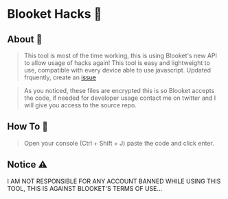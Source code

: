 # Blooket Hacks 👾

## About 📜
> This tool is most of the time working, this is using Blooket's new API to allow usage of hacks again!
> This tool is easy and lightweight to use, compatible with every device able to use javascript.
> Updated frquently, create an [issue](https://github.com/vantr-o/Blooket/issues/new)

> As you noticed, these files are encrypted this is so Blooket accepts the code, if needed for developer usage contact me on twitter and I will give you access to the source repo.

## How To 🎫
> Open your console (Ctrl + Shift + J) paste the code and click enter.

## Notice ⚠
I AM NOT RESPONSIBLE FOR ANY ACCOUNT BANNED WHILE USING THIS TOOL, THIS IS AGAINST BLOOKET'S TERMS OF USE...
